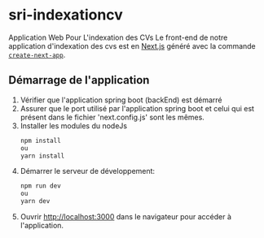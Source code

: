 # sri-indexationcv
Application Web Pour L'indexation des CVs
Le front-end de notre application d'indexation des cvs est en [Next.js](https://nextjs.org/) généré avec la commande [`create-next-app`](https://github.com/vercel/next.js/tree/canary/packages/create-next-app).
## Démarrage de l'application
  1. Vérifier que l'application spring boot (backEnd) est démarré
  2. Assurer que le port utilisé par l'application spring boot et celui qui est présent dans le fichier 'next.config.js' sont les mêmes.
  3. Installer les modules du nodeJs
     ```bash
     npm install
     ou
     yarn install
     ```
   4. Démarrer le serveur de développement:
      ```bash
      npm run dev
      ou
      yarn dev
      ```
  5. Ouvrir [http://localhost:3000](http://localhost:3000) dans le navigateur pour accéder à l'application.
